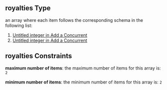 ## royalties Type

an array where each item follows the corresponding schema in the following list:

1.  [Untitled integer in Add a Concurrent](add-concurrent-properties-add-competitor-game-engine-properties-add-competitor-game-engine-royalties-items-0.md "check type definition")
2.  [Untitled integer in Add a Concurrent](add-concurrent-properties-add-competitor-game-engine-properties-add-competitor-game-engine-royalties-items-1.md "check type definition")

## royalties Constraints

**maximum number of items**: the maximum number of items for this array is: `2`

**minimum number of items**: the minimum number of items for this array is: `2`
